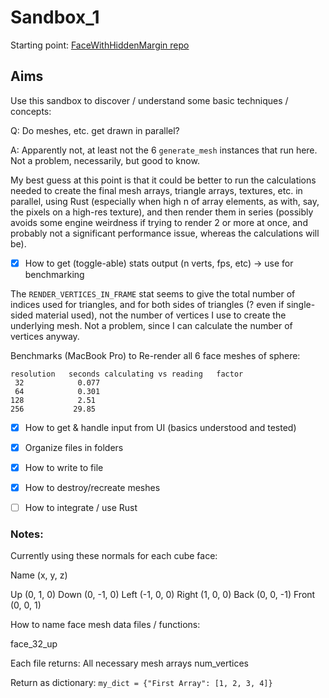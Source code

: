 # Sandbox_1
Starting point: [FaceWithHiddenMargin repo](https://github.com/jinjagit/face_with_margin)  
  
## Aims
Use this sandbox to discover / understand some basic techniques / concepts:  
  
Q: Do meshes, etc. get drawn in parallel?  
  
A: Apparently not, at least not the 6 `generate_mesh` instances that run here. Not a problem, necessarily, but good to know.  
  
My best guess at this point is that it could be better to run the calculations needed to create the final mesh arrays, triangle arrays, textures, etc. in parallel, using Rust (especially when high n of array elements, as with, say, the pixels on a high-res texture), and then render them in series (possibly avoids some engine weirdness if trying to render 2 or more at once, and probably not a significant performance issue, whereas the calculations will be).  
  
- [x] How to get (toggle-able) stats output (n verts, fps, etc) -> use for benchmarking

The `RENDER_VERTICES_IN_FRAME` stat seems to give the total number of indices used for triangles, and for both sides of triangles (? even if single-sided material used), not the number of vertices I use to create the underlying mesh. Not a problem, since I can calculate the number of vertices anyway.

Benchmarks (MacBook Pro) to Re-render all 6 face meshes of sphere:
```
resolution   seconds calculating vs reading   factor
 32            0.077
 64            0.301
128            2.51
256           29.85
```

- [x] How to get & handle input from UI (basics understood and tested)
- [x] Organize files in folders
- [x] How to write to file
- [x] How to destroy/recreate meshes
- [ ] How to integrate / use Rust


### Notes:

Currently using these normals for each cube face:

Name   (x, y, z)

Up     (0, 1, 0)
Down   (0, -1, 0)
Left   (-1, 0, 0)
Right  (1, 0, 0)
Back   (0, 0, -1)
Front  (0, 0, 1)


How to name face mesh data files / functions:

face_32_up

Each file returns:
All necessary mesh arrays
num_vertices

Return as dictionary: `my_dict = {"First Array": [1, 2, 3, 4]}`
